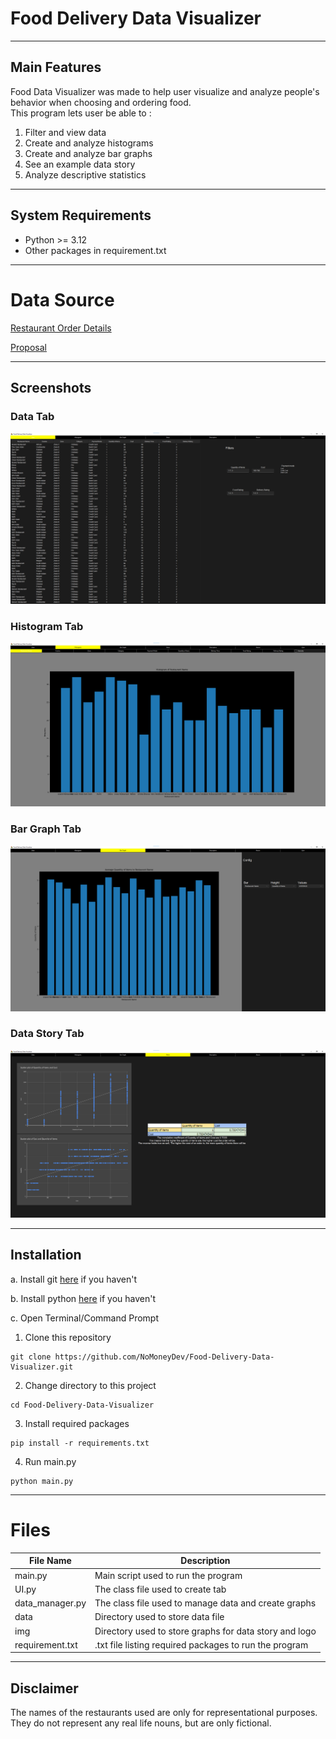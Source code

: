 # Food Delivery Data Visualizer

---

## Main Features

Food Data Visualizer was made to help user visualize and analyze people's behavior when choosing and ordering food.<br>
This program lets user be able to : <br>
1. Filter and view data
2. Create and analyze histograms
3. Create and analyze bar graphs
4. See an example data story
5. Analyze descriptive statistics

---

## System Requirements

* Python >= 3.12
* Other packages in requirement.txt

---

# Data Source

[Restaurant Order Details](https://www.kaggle.com/datasets/mohamedharris/restaurant-order-details)

[Proposal](https://docs.google.com/document/d/1saBdR1z_1J8v7o5Eu1hJuhFq35pFtAGzNEH_F-Dq998)

---

## Screenshots

### Data Tab
![data tab](screenshots/data.png)

### Histogram Tab
![histogram tab](screenshots/hist.png)

### Bar Graph Tab
![bar graph tab](screenshots/bar.png)

### Data Story Tab
![data story tab](screenshots/story.png)

---

## Installation

a. Install git [here](https://git-scm.com/downloads) if you haven't

b. Install python [here](https://www.python.org/downloads/) if you haven't

c. Open Terminal/Command Prompt

1. Clone this repository
```
git clone https://github.com/NoMoneyDev/Food-Delivery-Data-Visualizer.git
```

2. Change directory to this project
```
cd Food-Delivery-Data-Visualizer
```

3. Install required packages
```
pip install -r requirements.txt
```

4. Run main.py
```
python main.py
```
---

# Files

| File Name       | Description                                            |
|-----------------|--------------------------------------------------------|
| main.py         | Main script used to run the program                    |
| UI.py           | The class file used to create tab                      |
| data_manager.py | The class file used to manage data and create graphs   |
| data            | Directory used to store data file                      |
| img             | Directory used to store graphs for data story and logo |
| requirement.txt | .txt file listing required packages to run the program |

---

## Disclaimer

The names of the restaurants used are only for representational purposes.<br>
They do not represent any real life nouns, but are only fictional.